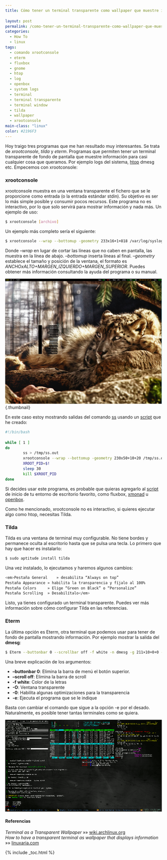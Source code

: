 ```yaml
---
title: Cómo tener un terminal transparente como wallpaper que muestre información

layout: post
permalink: /como-tener-un-terminal-transparente-como-wallpaper-que-muestre-informacion/
categories:
  - How To
  - linux
tags:
  - comando xrootconsole
  - eterm
  - fluxbox
  - gnome
  - htop
  - log
  - openbox
  - system logs
  - terminal
  - terminal transparente
  - terminal window
  - tilda
  - wallpaper
  - xrootconsole
main-class: "linux"
color: #2196F3
---
```

Hoy traigo tres programas que me han resultado muy interesantes. Se trata de *xrootconsole*, *tilda* y *eterm*. Programas que permiten tener un terminal transparente de fondo de pantalla que muestre información para casi cualquier cosa que queramos. Por ejemplo logs del sistema, [htop][1] dmesg etc. Empecemos con xrootconsole:  

<!--ad-->

### xrootconsole

xrootconsole muestra en una ventana transparente el fichero que se le proporcione como entrada (o la entrada estándar stdin). Su objetivo es ser lo más simple posible y consumir pocos recursos. Este programa no es interactivo, por lo que solo servirá para mostrar información y nada más. Un ejemplo de uso:

```bash
$ xrootconsole [archivo]

```

Un ejemplo más completo sería el siguiente:

```bash
$ xrootconsole --wrap --bottomup -geometry 233x16+1+818 /var/log/syslog &

```

Donde *&#8211;wrap* en lugar de cortar las líneas que no caben en pantalla, las muestra en la línea de abajo. *&#8211;bottomup* inserta líneas al final. *&#8211;geometry* establece el tamaño y posición de la ventana, el formato es *ANCHOxALTO+MARGEN\_IZQUIERDO+MARGEN\_SUPERIOR*. Puedes obtener más información consultando la ayuda del programa o su manual.

[<img src="/assets/img/2013/03/xroot-example-1024x817.jpg" alt="xroot example"   />][2]{.thumbnail}

En este caso estoy mostrando salidas del comando [ss][3] usando un [script][4] que he creado:

```bash
#!/bin/bash

while [ 1 ]
do
        ss > /tmp/ss.out
        xrootconsole --wrap --bottomup -geometry 230x50+10+20 /tmp/ss.out &
        XROOT_PID=$!
        sleep 30
        kill $XROOT_PID
done

```

Si decides usar este programa, es probable que quieras agregarlo al [script][4] de inicio de tu entorno de escritorio favorito, como fluxbox, [xmonad][5] u [openbox][6].

Como he mencionado, xrootconsole no es interactivo, si quieres ejecutar algo como htop, necesitas Tilda.

### Tilda

Tilda es una ventana de terminal muy configurable. No tiene bordes y permanece oculta al escritorio hasta que se pulsa una tecla. Lo primero que hay que hacer es instalarlo:

```bash
$ sudo aptitude install tilda

```

Una vez instalado, lo ejecutamos y haremos algunos cambios:

```bash
<em>Pestaña General    » desabilita “Always on top”
Pestaña Appearance » habilita la transparencia y fíjalo al 100%
Pestaña Colors     » Elige “Green on Black” o “Personalize”
Pestaña Scrolling  » Desabilítalo</em>

```

Listo, ya tienes configurado un terminal transparente. Puedes ver más información sobre cómo configurar Tilda en las referencias.

### Eterm

La última opción es Eterm, otra terminal que podemos usar para tener de fondo de pantalla mostrando información. Por ejemplo mostrar la salida del **dmesg**:

```bash
$ Eterm --buttonbar 0 --scrollbar off -f white -n dmesg -g 211×10+0+0 -O -0 -e watch --no-title -n10 -d 'dmesg | tail'

```

Una breve explicación de los argumentos:

  * **&#8211;buttonbar 0**: Elimina la barra de menú el botón superior.
  * **&#8211;scroll off**: Elimina la barra de scroll
  * **-f white**: Color de la letras
  * **-O**: Ventana transparente
  * **-0**: Habilita algunas optimizaciones para la transparencia
  * **-e**: Ejecuta el programa que se le indique

Basta con cambiar el comando que sigue a la opción -e por el desado. Naturalmente, es posible tener tantas terminales como se quiera.

<img src="/assets/img/2013/03/5809765.png" alt="Eterm"   />

#### Referencias

*Terminal as a Transparent Wallpaper* »» <a href="https://wiki.archlinux.org/index.php/Terminal_as_a_Transparent_Wallpaper" target="_blank">wiki.archlinux.org</a>  
*How to have a transparent terminal as wallpaper that displays information* »» <a href="http://linuxaria.com/pills/how-to-have-a-transparent-terminal-as-wallpaper-that-displays-information" target="_blank">linuxaria.com</a>



 [1]: /htop/ "htop"
 [2]: /assets/img/2013/03/xroot-example.jpg
 [3]: /comandos-ss-iproute2-linux/ "Algunos comandos útiles con iproute2"
 [4]: /script/
 [5]: /xmonad/
 [6]: /openbox/

{% include _toc.html %}
